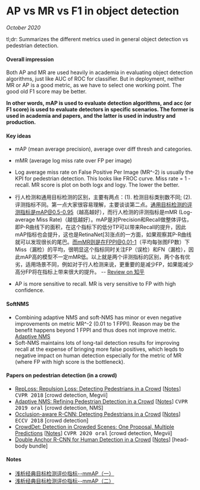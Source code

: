 # AP vs MR vs F1 in object detection

_October 2020_

tl;dr: Summarizes the different metrics used in general object detection vs pedestrian detection.

#### Overall impression
Both AP and MR are used heavily in academia in evaluating object detection algorithms, just like AUC of ROC for classifier. But in deployment, neither MR or AP is a good metric, as we have to select one working point. The good old F1 score may be better.

**In other words, mAP is used to evaluate detection algorithms, and acc (or F1 score) is used to evaluate detectors in specific scenarios. The former is used in academia and papers, and the latter is used in industry and production.**


#### Key ideas
- mAP (mean average precision), average over diff thresh and categories.
- mMR (average log miss rate over FP per image)
- Log average miss rate on False Positive Per Image (MR^-2) is usually the KPI for pedestrian detection. This looks like FROC curve. Miss rate = 1 - recall. MR score is plot on both logx and logy. The lower the better. 

- 行人检测和通用目标检测的区别，主要有两点：(1). 检测目标类别数不同; (2). 评测指标不同。第一点大家很容易理解，主要谈谈第二点。通用目标检测的评测指标是mAP@0.5-0.95（越高越好），而行人检测的评测指标是mMR (Log-average Miss Rate)（越低越好）。mAP是对Precision和Recall做整体评估，即P-R曲线下的面积，在这个指标下的低分TP可以带来Recall的提升，因此mAP指标也会提升，这也是RetinaNet[3]涨点的一方面，如果观察其P-R曲线就可以发现很长的尾巴。而mMR则是在FPPI@0.01-1（平均每张图FP数）下Miss（漏检）的平均，很明显这个指标同时关注FP（误检）和FN（漏检），因此mAP高的模型不一定mMR低。以上就是两个评测指标的区别，两个各有优劣，适用场景不同，例如对于行人检测来说，更重要的是减少FP，如果能减少高分FP将在指标上带来很大的提升。 -- [Review on 知乎](https://zhuanlan.zhihu.com/p/95253096)
- AP is more sensitive to recall. MR is very sensitive to FP with high confidence. 


#### SoftNMS
- Combining adaptive NMS and soft-NMS has minor or even negative improvements on metric MR^-2 (0.01 to 1 FPPI). Reason may be the benefit happens beyond 1 FPPI and thus does not improve metric. [Adaptive NMS](adaptive_nms.md)
- Soft-NMS maintains lots of long-tail detection results for improving recall at the expense of bringing more false positives, which leqds to negative impact on human detection especially for the metric of MR (where FP with high score is the bottleneck).

#### Papers on pedestrian detection (in a crowd)
- [RepLoss: Repulsion Loss: Detecting Pedestrians in a Crowd](https://arxiv.org/abs/1711.07752) [[Notes](rep_loss.md)] <kbd>CVPR 2018</kbd> [crowd detection, Megvii]
- [Adaptive NMS: Refining Pedestrian Detection in a Crowd](https://arxiv.org/abs/1904.03629) [[Notes](adaptive_nms.md)] <kbd>CVPR 2019 oral</kbd> [crowd detection, NMS]
- [Occlusion-aware R-CNN: Detecting Pedestrians in a Crowd](https://arxiv.org/abs/1807.08407) [[Notes](orcnn.md)] <kbd>ECCV 2018</kbd> [crowd detection]
- [CrowdDet: Detection in Crowded Scenes: One Proposal, Multiple Predictions](https://arxiv.org/abs/2003.09163) [[Notes](./crowd_det.md)] <kbd>CVPR 2020 oral</kbd> [crowd detection, Megvii]
- [Double Anchor R-CNN for Human Detection in a Crowd](https://arxiv.org/abs/1909.09998) [[Notes](./double_anchor.md)] [head-body bundle]


#### Notes
- [浅析经典目标检测评价指标--mmAP（一）](https://zhuanlan.zhihu.com/p/55575423)
- [浅析经典目标检测评价指标--mmAP（二）](https://zhuanlan.zhihu.com/p/56899189)

